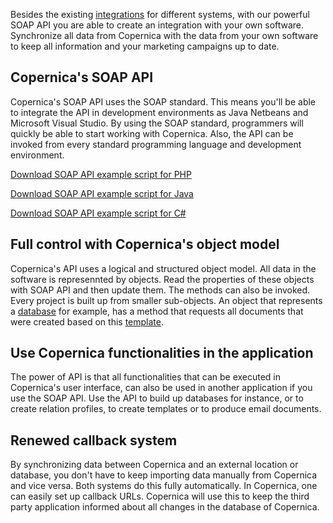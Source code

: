 Besides the existing
[integrations](./integrations.md "Integrations")
for different systems, with our powerful SOAP API you are able to create
an integration with your own software. Synchronize all data from
Copernica with the data from your own software to keep all information
and your marketing campaigns up to date.

Copernica's SOAP API
--------------------

Copernica's SOAP API uses the SOAP standard. This means you'll be able
to integrate the API in development environments as Java Netbeans and
Microsoft Visual Studio. By using the SOAP standard, programmers will
quickly be able to start working with Copernica. Also, the API can be
invoked from every standard programming language and development
environment.

[Download SOAP API example script for
PHP](../downloads/soaptest_php_1-5.zip "SOAP API example script for PHP")

[Download SOAP API example script for
Java](../downloads/soaptest_java.zip "SOAP API example script for Java")

[Download SOAP API example script for
C\#](../downloads/soaptest_cs.zip "SOAP API example script for C#")

Full control with Copernica's object model
------------------------------------------

Copernica's API uses a logical and structured object model. All data in
the software is represennted by objects. Read the properties of these
objects with SOAP API and then update them. The methods can also be
invoked. Every project is built up from smaller sub-objects. An object
that represents a
[database](./creating-your-own-databases.md "Creating your own databases")
for example, has a method that requests all documents that were created
based on this [template](./create-custom-templates.md "Create custom templates").

Use Copernica functionalities in the application
------------------------------------------------

The power of API is that all functionalities that can be executed in
Copernica's user interface, can also be used in another application if
you use the SOAP API. Use the API to build up databases for instance, or
to create relation profiles, to create templates or to produce email
documents.

Renewed callback system
-----------------------

By synchronizing data between Copernica and an external location or
database, you don't have to keep importing 
data manually from Copernica and vice versa. Both systems do this fully
automatically. In Copernica, one can easily set up callback URLs.
Copernica will use this to keep the third party application informed
about all changes in the database of Copernica.
